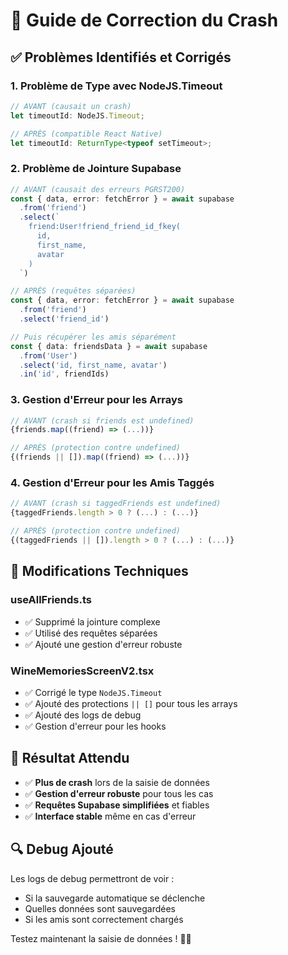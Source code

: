 # 🚨 Guide de Correction du Crash

## ✅ **Problèmes Identifiés et Corrigés**

### **1. Problème de Type avec NodeJS.Timeout**
```typescript
// AVANT (causait un crash)
let timeoutId: NodeJS.Timeout;

// APRÈS (compatible React Native)
let timeoutId: ReturnType<typeof setTimeout>;
```

### **2. Problème de Jointure Supabase**
```typescript
// AVANT (causait des erreurs PGRST200)
const { data, error: fetchError } = await supabase
  .from('friend')
  .select(`
    friend:User!friend_friend_id_fkey(
      id,
      first_name,
      avatar
    )
  `)

// APRÈS (requêtes séparées)
const { data, error: fetchError } = await supabase
  .from('friend')
  .select('friend_id')

// Puis récupérer les amis séparément
const { data: friendsData } = await supabase
  .from('User')
  .select('id, first_name, avatar')
  .in('id', friendIds)
```

### **3. Gestion d'Erreur pour les Arrays**
```typescript
// AVANT (crash si friends est undefined)
{friends.map((friend) => (...))}

// APRÈS (protection contre undefined)
{(friends || []).map((friend) => (...))}
```

### **4. Gestion d'Erreur pour les Amis Taggés**
```typescript
// AVANT (crash si taggedFriends est undefined)
{taggedFriends.length > 0 ? (...) : (...)}

// APRÈS (protection contre undefined)
{(taggedFriends || []).length > 0 ? (...) : (...)}
```

## 🔧 **Modifications Techniques**

### **useAllFriends.ts**
- ✅ Supprimé la jointure complexe
- ✅ Utilisé des requêtes séparées
- ✅ Ajouté une gestion d'erreur robuste

### **WineMemoriesScreenV2.tsx**
- ✅ Corrigé le type `NodeJS.Timeout`
- ✅ Ajouté des protections `|| []` pour tous les arrays
- ✅ Ajouté des logs de debug
- ✅ Gestion d'erreur pour les hooks

## 🎯 **Résultat Attendu**

- ✅ **Plus de crash** lors de la saisie de données
- ✅ **Gestion d'erreur robuste** pour tous les cas
- ✅ **Requêtes Supabase simplifiées** et fiables
- ✅ **Interface stable** même en cas d'erreur

## 🔍 **Debug Ajouté**

Les logs de debug permettront de voir :
- Si la sauvegarde automatique se déclenche
- Quelles données sont sauvegardées
- Si les amis sont correctement chargés

Testez maintenant la saisie de données ! 🍷✨

